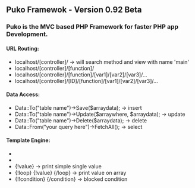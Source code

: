 ## **Puko Framewok** - Version **0.92** Beta ##
### **Puko** is the MVC based PHP Framework for faster PHP app Development. ###

#### URL Routing: #### 
  - localhost/[controller]/ -> will search method and view with name 'main'
  - localhost/[controller]/[function]/
  - localhost/[controller]/[function]/[var1]/[var2]/[var3]/...
  - localhost/[controller]/[ID]/[function]/[var1]/[var2]/[var3]/...

#### Data Access: #### 
  - Data::To("table name")->Save($arraydata); -> insert
  - Data::To("table name")->Update($arraywhere, $arraydata); -> update
  - Data::To("table name")->Delete($arraydata); -> delete
  - Data::From("your query here")->FetchAll(); -> select

#### Template Engine: #### 
  - <!--@css{bootstrap.min,datatable}-->
  - <!--@js{jquery.min,datatable.min}-->
  - {!value} -> print simple single value
  - {!loop} {!value} {/loop} -> print value on array
  - {!!condition} {/condition} -> blocked condition
